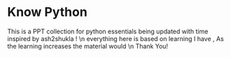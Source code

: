 # Know Python
This is a PPT collection for python essentials being updated with time
inspired by ash2shukla !
\n everything here is based on learning I have ,
As the learning increases the material would
\n Thank You!
